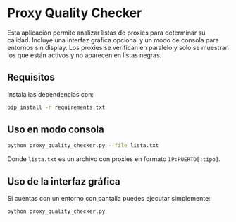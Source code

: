# Proxy Quality Checker

Esta aplicación permite analizar listas de proxies para determinar su calidad.
Incluye una interfaz gráfica opcional y un modo de consola para entornos sin
display. Los proxies se verifican en paralelo y solo se muestran los que están
activos y no aparecen en listas negras.

## Requisitos

Instala las dependencias con:

```bash
pip install -r requirements.txt
```

## Uso en modo consola

```bash
python proxy_quality_checker.py --file lista.txt
```

Donde `lista.txt` es un archivo con proxies en formato `IP:PUERTO[:tipo]`.

## Uso de la interfaz gráfica

Si cuentas con un entorno con pantalla puedes ejecutar simplemente:

```bash
python proxy_quality_checker.py
```
